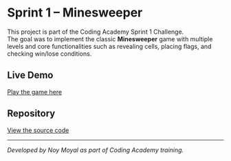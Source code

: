 # Sprint 1 – Minesweeper  

This project is part of the Coding Academy Sprint 1 Challenge.  
The goal was to implement the classic **Minesweeper** game with multiple levels and core functionalities such as revealing cells, placing flags, and checking win/lose conditions.  

## Live Demo  
[Play the game here](https://noyMoyal.github.io/sprint1-minesweeper/)  

## Repository  
[View the source code](https://github.com/noyMoyal/sprint1-minesweeper)  

---
*Developed by Noy Moyal as part of Coding Academy training.*
